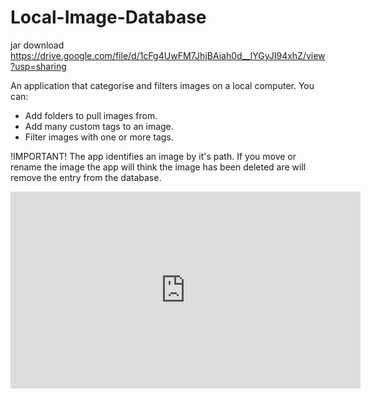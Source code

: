 # Local-Image-Database

jar download
https://drive.google.com/file/d/1cFg4UwFM7JhjBAiah0d__lYGyJI94xhZ/view?usp=sharing

An application that categorise and filters images on a local computer.
You can:
* Add folders to pull images from.
* Add many custom tags to an image.
* Filter images with one or more tags.

!IMPORTANT!
The app identifies an image by it's path. If you move or rename the image the app will think the image has been deleted are will remove the entry from the database.

<iframe width="560" height="315" src="https://www.youtube.com/embed/dCE_dGYSgoU" title="YouTube video player" frameborder="0" allow="accelerometer; autoplay; clipboard-write; encrypted-media; gyroscope; picture-in-picture" allowfullscreen></iframe>
